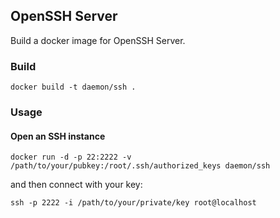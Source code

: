 ## OpenSSH Server

Build a docker image for OpenSSH Server.

### Build

    docker build -t daemon/ssh .

### Usage

#### Open an SSH instance

    docker run -d -p 22:2222 -v /path/to/your/pubkey:/root/.ssh/authorized_keys daemon/ssh

and then connect with your key:

    ssh -p 2222 -i /path/to/your/private/key root@localhost
